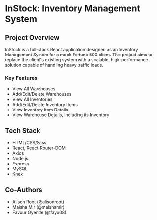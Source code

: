 # InStock: Inventory Management System

## Project Overview
InStock is a full-stack React application designed as an Inventory Management System for a mock Fortune 500 client. This project aims to replace the client's existing system with a scalable, high-performance solution capable of handling heavy traffic loads.

### Key Features
* View All Warehouses
* Add/Edit/Delete Warehouses
* View All Inventories
* Add/Edit/Delete Inventory Items
* View Inventory Item Details
* View Warehouse Details, including its Inventory

## Tech Stack
* HTML/CSS/Sass
* React, React-Router-DOM
* Axios
* Node.js
* Express
* MySQL
* Knex

## Co-Authors
* Alison Root (@alisonroot)
* Maisha Mir (@maishamir)
* Favour Oyende (@fayo08)